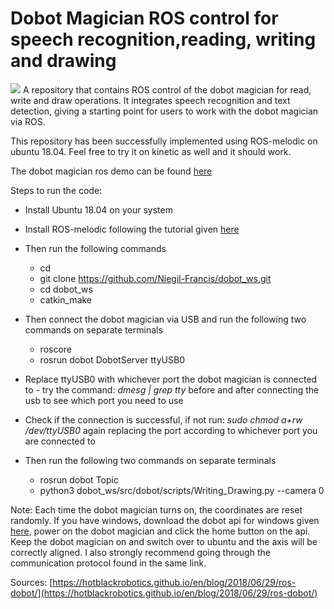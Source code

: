 # Dobot Magician ROS control for speech recognition,reading, writing and drawing
![](ECODOBO_DOBOT_COMPRESSED.gif)
A repository that contains ROS control of the dobot magician for read, write and draw operations. It integrates speech recognition and text detection, giving a starting point for users to work with the dobot magician via ROS.

This repository has been successfully implemented using ROS-melodic on ubuntu 18.04. Feel free to try it on kinetic as well and it should work.

The dobot magician ros demo can be found [here](https://www.dobot.cc/downloadcenter/dobot-magician.html?sub_cat=72#sub-download)

Steps to run the code:
- Install Ubuntu 18.04 on your system
- Install ROS-melodic following the tutorial given [here](http://wiki.ros.org/melodic/Installation/Ubuntu)
- Then run the following commands
  -  cd 
  -  git clone https://github.com/Niegil-Francis/dobot_ws.git
  -  cd dobot_ws
  -  catkin_make
- Then connect the dobot magician via USB and run the following two commands on separate terminals
  - roscore
  - rosrun dobot DobotServer ttyUSB0
- Replace ttyUSB0 with whichever port the dobot magician is connected to - try the command: *dmesg | grep tty*  before and after connecting the usb to see which port you need to use
- Check if the connection is successful, if not run: *sudo chmod a+rw /dev/ttyUSB0* again replacing the port according to whichever port you are connected to

- Then run the following two commands on separate terminals 
  - rosrun dobot Topic
  - python3 dobot_ws/src/dobot/scripts/Writing_Drawing.py --camera 0

Note: Each time the dobot magician turns on, the coordinates are reset randomly. If you have windows, download the dobot api for windows given [here](https://www.dobot.cc/downloadcenter/dobot-magician.html?sub_cat=72#sub-download), power on the dobot magician and click the home button on the api. Keep the dobot magician on and switch over to ubuntu and the axis will be correctly aligned. I also strongly recommend going through the communication protocol found in the same link.

Sources: [https://hotblackrobotics.github.io/en/blog/2018/06/29/ros-dobot/](https://hotblackrobotics.github.io/en/blog/2018/06/29/ros-dobot/)


